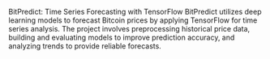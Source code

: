 BitPredict: Time Series Forecasting with TensorFlow
BitPredict utilizes deep learning models to forecast Bitcoin prices by applying TensorFlow for time series analysis. The project involves preprocessing historical price data, building and evaluating models to improve prediction accuracy, and analyzing trends to provide reliable forecasts.
